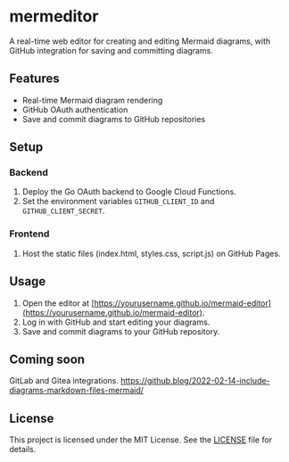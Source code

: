 # mermeditor

A real-time web editor for creating and editing Mermaid diagrams, with GitHub integration for saving and committing diagrams.

## Features

- Real-time Mermaid diagram rendering
- GitHub OAuth authentication
- Save and commit diagrams to GitHub repositories

## Setup

### Backend

1. Deploy the Go OAuth backend to Google Cloud Functions.
2. Set the environment variables `GITHUB_CLIENT_ID` and `GITHUB_CLIENT_SECRET`.

### Frontend

1. Host the static files (index.html, styles.css, script.js) on GitHub Pages.

## Usage

1. Open the editor at [https://yourusername.github.io/mermaid-editor](https://yourusername.github.io/mermaid-editor).
2. Log in with GitHub and start editing your diagrams.
3. Save and commit diagrams to your GitHub repository.

## Coming soon

GitLab and Gitea integrations. https://github.blog/2022-02-14-include-diagrams-markdown-files-mermaid/

## License

This project is licensed under the MIT License. See the [LICENSE](LICENSE) file for details.
